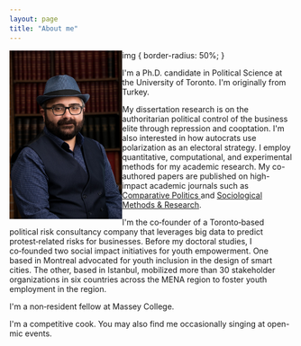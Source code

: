 ```yaml
---
layout: page
title: "About me"
---
```

img {
  border-radius: 50%;
}
<img src="/assets/img/prof_pic.jpg" align="left" width="200px"/>

I'm a Ph.D. candidate in Political Science at the University of Toronto. I'm originally from Turkey. 

My dissertation research is on the authoritarian political control of the business elite through repression and cooptation. I'm also interested in how autocrats use polarization as an electoral strategy. I employ quantitative, computational, and experimental methods for my academic research. My co-authored papers are published on high-impact academic journals such as <a href="https://jcp.gc.cuny.edu"> Comparative Politics </a> and [Sociological Methods & Research](https://journals.sagepub.com/home/smr). 

I'm the co‑founder of a Toronto‑based political risk consultancy company that leverages big data to predict protest‑related risks for
businesses. Before my doctoral studies, I co‑founded two social impact initiatives for youth empowerment. One based in Montreal advocated for youth inclusion in the design of smart cities. The other, based in Istanbul, mobilized more than 30 stakeholder organizations in six countries across the MENA region to foster youth employment in the region. 

I'm a non‑resident fellow at Massey College.

I'm a competitive cook. You may also find me occasionally singing at open-mic events.

<br clear="left"/>


